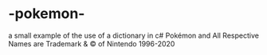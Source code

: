 # -pokemon-
a small example of the use of a dictionary in c#
Pokémon and All Respective Names are Trademark & © of Nintendo 1996-2020
